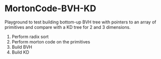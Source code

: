 # MortonCode-BVH-KD

Playground to test building bottom-up BVH tree with pointers to an 
array of primitives and compare with a KD tree for 2 and 3 dimensions.

1. Perform radix sort
2. Perform morton code on the primitives
3. Build BVH
4. Build KD
